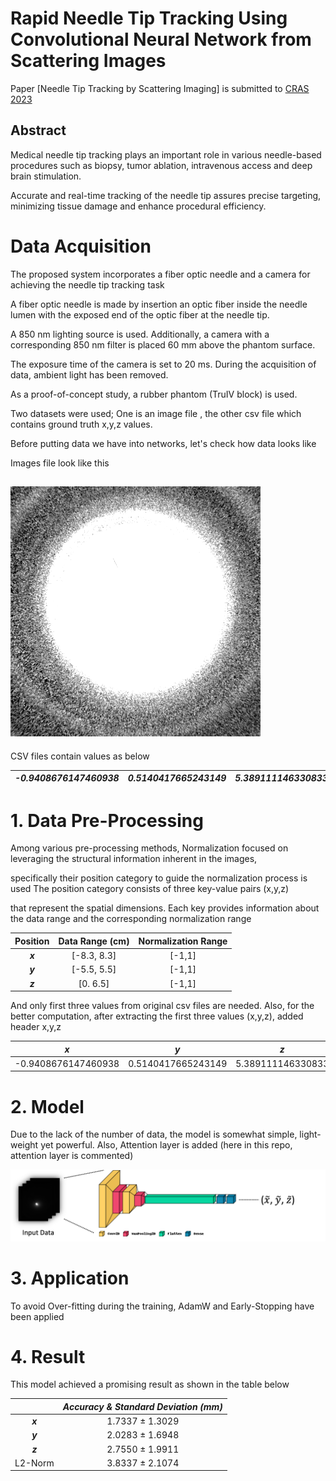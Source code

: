 # Rapid Needle Tip Tracking Using Convolutional Neural Network from Scattering Images

Paper [Needle Tip Tracking by Scattering Imaging] is submitted to [CRAS 2023](https://cras-eu.org/)

## Abstract
Medical needle tip tracking plays an important role in various needle-based procedures such as biopsy, tumor ablation, intravenous access and deep brain stimulation. 

Accurate and real-time tracking of the needle tip assures precise targeting, minimizing tissue damage and   enhance procedural efficiency.

# Data Acquisition

The proposed system incorporates a fiber optic needle and a camera for achieving the needle tip tracking task

A fiber optic needle is made by insertion an optic fiber inside the needle lumen with the exposed end of the optic fiber at the needle tip.

A 850 nm lighting source is used. Additionally, a camera with a corresponding 850 nm filter is placed 60 mm above the phantom surface. 

The exposure time of the camera is set to 20 ms. During the acquisition of data, ambient light has been removed. 

As a proof-of-concept study, a rubber phantom (TruIV block) is used.

Two datasets were used; One is an image file , the other csv file which contains ground truth x,y,z values. 

Before putting data we have into networks, let's check how data looks like

Images file look like this

## <img src="./img/0.png">

CSV files contain values as below

| **_-0.9408676147460938_** | **_0.5140417665243149_** | **_5.389111146330833_** | 0.9238641858100891 | 0.24476052820682526 | -0.26966384053230286 | 0.1176803708076477 |
|---------------------------|--------------------------|-------------------------|--------------------|---------------------|----------------------|--------------------|

# 1. Data Pre-Processing

Among various pre-processing methods, Normalization focused on leveraging the structural information inherent in the images, 

specifically their position category to guide the normalization process  is used The position category consists of three key-value pairs (x,y,z) 

that represent the spatial dimensions. Each key provides information about the data range and the corresponding normalization range

| Position | Data Range (cm) | Normalization Range |
|:--------:|:---------------:|:-------------------:|
|  **_x_** |   [-8.3, 8.3]   |        [-1,1]       |
|  **_y_** |   [-5.5, 5.5]   |        [-1,1]       |
|  **_z_** |     [0. 6.5]    |        [-1,1]       |

And only first three values from original csv files  are needed. Also, for the better computation, after extracting the first three values (x,y,z), added header x,y,z 

|       **_x_**       |       **_y_**      |      **_z_**      |
|:-------------------:|:------------------:|:-----------------:|
| -0.9408676147460938 | 0.5140417665243149 | 5.389111146330833 |

# 2. Model

Due to the lack of the number of data, the model is somewhat simple, light-weight yet powerful. Also, Attention layer is added (here in this repo, attention layer is commented) 

<img src="./img/Modifed_arch.png">

# 3. Application

To avoid Over-fitting during the training, AdamW and Early-Stopping have been applied 


# 4. Result

This model achieved a promising result as shown in the table below 

|         | **_Accuracy & Standard Deviation (mm)_** |
|:-------:|:----------------------------------------:|
| **_x_** |              1.7337 ± 1.3029             |
| **_y_** |              2.0283 ± 1.6948             |
| **_z_** |              2.7550 ± 1.9911             |
| L2-Norm |              3.8337 ± 2.1074             |
